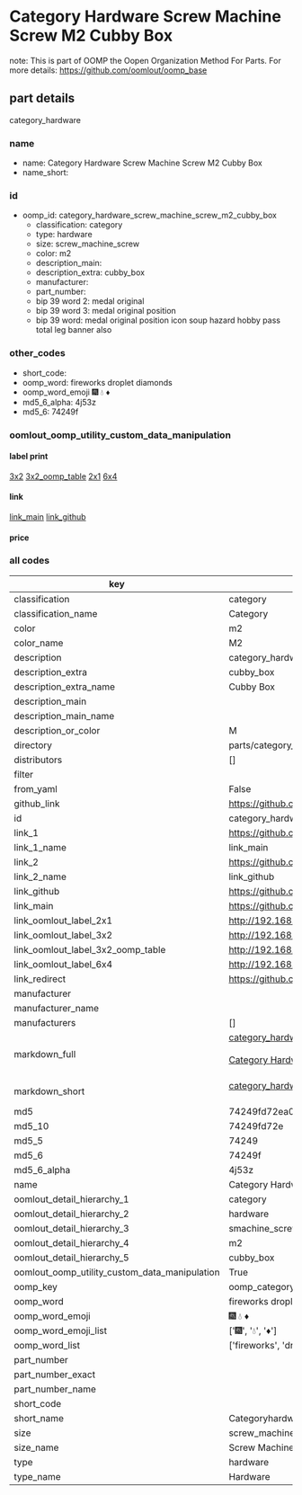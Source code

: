 # Category Hardware Screw Machine Screw M2 Cubby Box  

note: This is part of OOMP the Oopen Organization Method For Parts. For more details: https://github.com/oomlout/oomp_base

##  part details
  



category_hardware



### name
* name: Category Hardware Screw Machine Screw M2 Cubby Box
* name_short: 
### id
* oomp_id: category_hardware_screw_machine_screw_m2_cubby_box
  * classification: category
  * type: hardware
  * size: screw_machine_screw
  * color: m2
  * description_main: 
  * description_extra: cubby_box
  * manufacturer: 
  * part_number: 
  * bip 39 word 2: medal original
  * bip 39 word 3: medal original position
  * bip 39 word: medal original position icon soup hazard hobby pass total leg banner also

### other_codes
* short_code: 
* oomp_word: fireworks droplet diamonds
* oomp_word_emoji :fireworks: :droplet: :diamonds:
* md5_6_alpha: 4j53z
* md5_6: 74249f






### oomlout_oomp_utility_custom_data_manipulation
#### label print
[3x2](http://192.168.1.245:1112/?label=oomp%204j53z)
[3x2_oomp_table](http://192.168.1.108:1112/?label=oomp%204j53z)
[2x1](http://192.168.1.242:1112/?label=oomp%204j53z)
[6x4](http://192.168.1.55:1112/?label=oomp%204j53z)    

#### link

[link_main](https://github.com/oomlout/oomlout_oomp_version_1_messy/tree/main/parts/category_hardware_screw_machine_screw_m2_cubby_box) [link_github](https://github.com/oomlout/oomlout_oomp_version_1_messy/tree/main/parts/category_hardware_screw_machine_screw_m2_cubby_box)                             

#### price







### all codes 
| key | value |  
| --- | --- |  
| classification | category |  
| classification_name | Category |  
| color | m2 |  
| color_name | M2 |  
| description | category_hardware |  
| description_extra | cubby_box |  
| description_extra_name | Cubby Box |  
| description_main |  |  
| description_main_name |  |  
| description_or_color | M  |  
| directory | parts/category_hardware_screw_machine_screw_m2_cubby_box |  
| distributors | [] |  
| filter |  |  
| from_yaml | False |  
| github_link | https://github.com/oomlout/oomlout_oomp_part_src/tree/main/parts/category_hardware_screw_machine_screw_m2_cubby_box |  
| id | category_hardware_screw_machine_screw_m2_cubby_box |  
| link_1 | https://github.com/oomlout/oomlout_oomp_version_1_messy/tree/main/parts/category_hardware_screw_machine_screw_m2_cubby_box |  
| link_1_name | link_main |  
| link_2 | https://github.com/oomlout/oomlout_oomp_version_1_messy/tree/main/parts/category_hardware_screw_machine_screw_m2_cubby_box |  
| link_2_name | link_github |  
| link_github | https://github.com/oomlout/oomlout_oomp_version_1_messy/tree/main/parts/category_hardware_screw_machine_screw_m2_cubby_box |  
| link_main | https://github.com/oomlout/oomlout_oomp_version_1_messy/tree/main/parts/category_hardware_screw_machine_screw_m2_cubby_box |  
| link_oomlout_label_2x1 | http://192.168.1.242:1112/?label=oomp%204j53z |  
| link_oomlout_label_3x2 | http://192.168.1.245:1112/?label=oomp%204j53z |  
| link_oomlout_label_3x2_oomp_table | http://192.168.1.108:1112/?label=oomp%204j53z |  
| link_oomlout_label_6x4 | http://192.168.1.55:1112/?label=oomp%204j53z |  
| link_redirect | https://github.com/oomlout/oomlout_oomp_version_1_messy/tree/main/parts/category_hardware_screw_machine_screw_m2_cubby_box |  
| manufacturer |  |  
| manufacturer_name |  |  
| manufacturers | [] |  
| markdown_full | [category_hardware_screw_machine_screw_m2_cubby_box](none)<br>[](none)<br>[Category Hardware Screw Machine Screw M2 Cubby Box](none)<br><br> |  
| markdown_short | [category_hardware_screw_machine_screw_m2_cubby_box](none)<br><br> |  
| md5 | 74249fd72ea0ad89a7e7f70550e72c52 |  
| md5_10 | 74249fd72e |  
| md5_5 | 74249 |  
| md5_6 | 74249f |  
| md5_6_alpha | 4j53z |  
| name | Category Hardware Screw Machine Screw M2 Cubby Box |  
| oomlout_detail_hierarchy_1 | category |  
| oomlout_detail_hierarchy_2 | hardware |  
| oomlout_detail_hierarchy_3 | smachine_screw |  
| oomlout_detail_hierarchy_4 | m2 |  
| oomlout_detail_hierarchy_5 | cubby_box |  
| oomlout_oomp_utility_custom_data_manipulation | True |  
| oomp_key | oomp_category_hardware_screw_machine_screw_m2_cubby_box |  
| oomp_word | fireworks droplet diamonds |  
| oomp_word_emoji | :fireworks: :droplet: :diamonds: |  
| oomp_word_emoji_list | [':fireworks:', ':droplet:', ':diamonds:'] |  
| oomp_word_list | ['fireworks', 'droplet', 'diamonds'] |  
| part_number |  |  
| part_number_exact |  |  
| part_number_name |  |  
| short_code |  |  
| short_name | Categoryhardware |  
| size | screw_machine_screw |  
| size_name | Screw Machine Screw |  
| type | hardware |  
| type_name | Hardware |  
